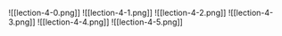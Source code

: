 ![[lection-4-0.png]]
![[lection-4-1.png]]
![[lection-4-2.png]]
![[lection-4-3.png]]
![[lection-4-4.png]]
![[lection-4-5.png]]